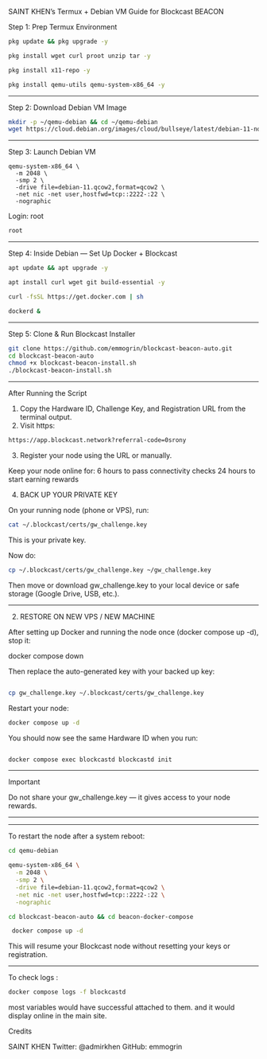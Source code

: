SAINT KHEN’s Termux + Debian VM Guide for Blockcast BEACON

Step 1: Prep Termux Environment
```bash
pkg update && pkg upgrade -y
```
```bash
pkg install wget curl proot unzip tar -y
```
```bash
pkg install x11-repo -y
```
```bash
pkg install qemu-utils qemu-system-x86_64 -y
```


---

Step 2: Download Debian VM Image
```bash
mkdir -p ~/qemu-debian && cd ~/qemu-debian
wget https://cloud.debian.org/images/cloud/bullseye/latest/debian-11-nocloud-amd64.qcow2 -O debian-11.qcow2
```

---

Step 3: Launch Debian VM
```
qemu-system-x86_64 \
  -m 2048 \
  -smp 2 \
  -drive file=debian-11.qcow2,format=qcow2 \
  -net nic -net user,hostfwd=tcp::2222-:22 \
  -nographic

```
Login: root
```bash
root
```


---

Step 4: Inside Debian — Set Up Docker + Blockcast
```bash
apt update && apt upgrade -y
```
```bash
apt install curl wget git build-essential -y
```
```bash
curl -fsSL https://get.docker.com | sh
```
```bash
dockerd &
```


---

Step 5: Clone & Run Blockcast Installer

```bash
git clone https://github.com/emmogrin/blockcast-beacon-auto.git
cd blockcast-beacon-auto
chmod +x blockcast-beacon-install.sh
./blockcast-beacon-install.sh
```

---

After Running the Script

1. Copy the Hardware ID, Challenge Key, and Registration URL from the terminal output.
2. Visit https:
 ```bash
 https://app.blockcast.network?referral-code=0srony
 ```

3. Register your node using the URL or manually.
 
 Keep your node online for:
6 hours to pass connectivity checks
24 hours to start earning rewards

4. BACK UP YOUR PRIVATE KEY 

On your running node (phone or VPS), run:
```bash
cat ~/.blockcast/certs/gw_challenge.key
```
This is your private key.

Now do:
```bash
cp ~/.blockcast/certs/gw_challenge.key ~/gw_challenge.key
```
Then move or download gw_challenge.key to your local device or safe storage (Google Drive, USB, etc.).


---

2. RESTORE ON NEW VPS / NEW MACHINE

After setting up Docker and running the node once (docker compose up -d), stop it:

docker compose down

Then replace the auto-generated key with your backed up key:
```bash

cp gw_challenge.key ~/.blockcast/certs/gw_challenge.key
```

Restart your node:
```bash
docker compose up -d
```

You should now see the same Hardware ID when you run:
```bash

docker compose exec blockcastd blockcastd init
```

---

Important

Do not share your gw_challenge.key — it gives access to your node rewards.

---

---
To restart the node after a system reboot:
```bash
cd qemu-debian 
```
```bash
qemu-system-x86_64 \
  -m 2048 \
  -smp 2 \
  -drive file=debian-11.qcow2,format=qcow2 \
  -net nic -net user,hostfwd=tcp::2222-:22 \
  -nographic
```

 ```bash
 cd blockcast-beacon-auto && cd beacon-docker-compose
```
```bash
 docker compose up -d
 ```
This will resume your Blockcast node without resetting your keys or registration.

---
To check logs :
```bash
docker compose logs -f blockcastd
```
most variables would have successful attached to them.
and it would display online in the main site.

Credits

SAINT KHEN
Twitter: @admirkhen
GitHub: emmogrin



